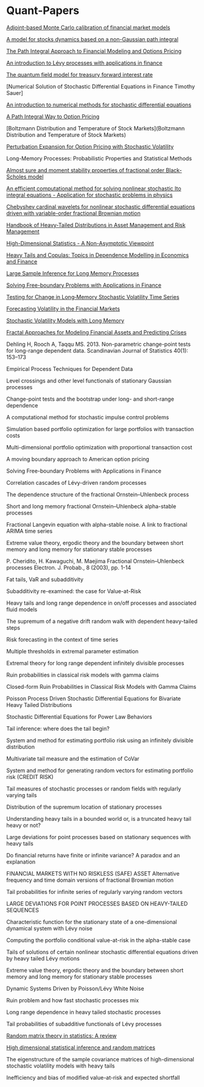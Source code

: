 # Quant-Papers
[Adjoint-based Monte Carlo calibration of financial market models](https://dx.doi.org/10.2139/ssrn.1896329)

[A model for stocks dynamics based on a non-Gaussian path integral](https://arxiv.org/abs/1809.01342)

[The Path Integral Approach to Financial Modeling and Options Pricing](https://doi.org/10.1023/A:1008658226761)

[An introduction to Lévy processes with applications in finance](https://arxiv.org/abs/0804.0482)


[The quantum field model for treasury forward interest rate](http://wulixb.iphy.ac.cn/en/article/doi/10.7498/aps.67.20180424)

[Numerical Solution of
Stochastic Differential Equations
in Finance
Timothy Sauer] 

[An introduction to numerical methods for stochastic differential equations](https://doi.org/10.1017/S0962492900002920)

[A Path Integral Way to Option Pricing](https://arxiv.org/abs/cond-mat/0202143)

[Boltzmann Distribution and Temperature of Stock Markets](Boltzmann Distribution and Temperature of Stock Markets)

[Perturbation Expansion for Option Pricing with Stochastic Volatility](https://arxiv.org/pdf/0708.3012.pdf)

Long-Memory Processes: Probabilistic Properties and Statistical Methods

[Almost sure and moment stability properties of fractional order Black-Scholes model](https://doi.org/10.2478/s13540-013-0020-0)

[An efficient computational method for solving nonlinear stochastic Ito integral equations - Application for stochastic problems in physics](https://doi.org/10.1016/j.jcp.2014.11.042)

[Chebyshev cardinal wavelets for nonlinear stochastic differential equations driven with variable-order fractional Brownian motion](https://doi.org/10.1016/j.chaos.2019.04.040)

[Handbook of Heavy-Tailed Distributions in Asset Management and Risk Management](https://doi.org/10.1142/11118)

[High-Dimensional Statistics - A Non-Asymptotic Viewpoint](https://doi.org/10.1017/9781108627771)

[Heavy Tails and Copulas: Topics in Dependence Modelling in Economics and Finance](https://doi.org/10.1142/9644)

[Large Sample Inference for Long Memory Processes](https://doi.org/10.1142/p591)

[Solving Free-boundary Problems with Applications in Finance](https://www.nowpublishers.com/article/Details/STO-006)

[Testing for Change in Long‐Memory Stochastic Volatility Time Series](https://doi.org/10.1111/jtsa.12449)

[Forecasting Volatility in the Financial Markets](https://doi.org/10.1016/B978-0-7506-6942-9.X5000-6)

[Stochastic Volatility Models with Long Memory](https://doi.org/10.1007/978-3-540-71297-8_14)

[Fractal Approaches for Modeling Financial Assets and Predicting Crises](https://www.igi-global.com/book/fractal-approaches-modeling-financial-assets/181509)

Dehling H, Rooch A, Taqqu MS. 2013. Non-parametric change-point tests for long-range dependent data. Scandinavian
Journal of Statistics 40(1): 153–173

Empirical Process Techniques for Dependent Data

Level crossings and other level
functionals of stationary Gaussian
processes

Change-point tests and the bootstrap under long- and short-range dependence

A computational method for stochastic impulse control problems

Simulation based portfolio optimization for large portfolios with transaction costs

Multi-dimensional portfolio optimization with proportional transaction cost

A moving boundary approach to American option pricing

Solving Free-boundary Problems with Applications in Finance

Correlation cascades of Lévy-driven random processes

The dependence structure of the fractional Ornstein–Uhlenbeck process

Short and long memory fractional Ornstein–Uhlenbeck alpha-stable processes

Fractional Langevin equation with alpha-stable noise. A link to fractional ARIMA time series

Extreme value theory, ergodic theory and the boundary between short memory and long memory for stationary stable processes

P. Cheridito, H. Kawaguchi, M. Maejima
Fractional Ornstein–Uhlenbeck processes
Electron. J. Probab., 8 (2003), pp. 1-14

Fat tails, VaR and subadditivity

Subadditivity re-examined: the case for Value-at-Risk

Heavy tails and long range dependence in on/off processes and associated fluid models

The supremum of a negative drift random walk with dependent heavy-tailed steps

Risk forecasting in the context of time series

Multiple thresholds in extremal parameter estimation

Extremal theory for long range dependent infinitely divisible processes

Ruin probabilities in classical risk models with gamma claims

Closed-form Ruin Probabilities in Classical Risk Models with Gamma Claims

Poisson Process Driven Stochastic Differential Equations for Bivariate
Heavy Tailed Distributions

Stochastic Differential Equations for Power Law Behaviors

Tail inference: where does the tail begin?

System and method for estimating portfolio risk using an infinitely divisible distribution

Multivariate tail measure and the estimation of CoVar

System and method for generating random vectors for estimating portfolio risk (CREDIT RISK)

Tail measures of stochastic processes or random fields with regularly varying tails

Distribution of the supremum location of stationary processes

Understanding heavy tails in a bounded world or, is a truncated heavy tail heavy or not?

Large deviations for point processes based on stationary sequences with heavy tails

Do financial returns have finite or infinite variance? A paradox and an explanation

FINANCIAL MARKETS WITH NO RISKLESS (SAFE) ASSET
Alternative frequency and time domain versions of fractional Brownian motion

Tail probabilities for infinite series of regularly varying random vectors

LARGE DEVIATIONS FOR POINT PROCESSES BASED ON HEAVY-TAILED SEQUENCES

Characteristic function for the stationary state of a one-dimensional dynamical system with Lévy noise

Computing the portfolio conditional value-at-risk in the alpha-stable case

Tails of solutions of certain nonlinear stochastic differential equations driven by heavy tailed Lévy motions

Extreme value theory, ergodic theory and the boundary between short memory and long memory for stationary stable processes

Dynamic Systems Driven by Poisson/Lévy White Noise

Ruin problem and how fast stochastic processes mix

Long range dependence in heavy tailed stochastic processes

Tail probabilities of subadditive functionals of Lévy processes

[Random matrix theory in statistics: A review](https://doi.org/10.1016/j.jspi.2013.09.005)

[High dimensional statistical inference and random matrices](https://www.ems-ph.org/books/show_abstract.php?proj_nr=39&vol=1&rank=13)

The eigenstructure of the sample covariance matrices of high-dimensional stochastic volatility models with heavy tails

Inefficiency and bias of modified value-at-risk and expected shortfall






